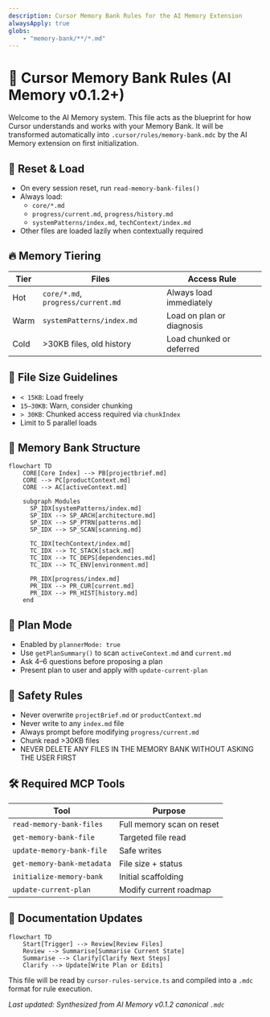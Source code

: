 ```yaml
---
description: Cursor Memory Bank Rules for the AI Memory Extension
alwaysApply: true
globs:
    - "memory-bank/**/*.md"
---
```


# 🧠 Cursor Memory Bank Rules (AI Memory v0.1.2+)

Welcome to the AI Memory system. This file acts as the blueprint for how Cursor understands and works with your Memory Bank. It will be transformed automatically into `.cursor/rules/memory-bank.mdc` by the AI Memory extension on first initialization.

## 🧠 Reset & Load

-   On every session reset, run `read-memory-bank-files()`
-   Always load:
    -   `core/*.md`
    -   `progress/current.md`, `progress/history.md`
    -   `systemPatterns/index.md`, `techContext/index.md`
-   Other files are loaded lazily when contextually required

## 🔥 Memory Tiering

| Tier | Files                              | Access Rule               |
| ---- | ---------------------------------- | ------------------------- |
| Hot  | `core/*.md`, `progress/current.md` | Always load immediately   |
| Warm | `systemPatterns/index.md`          | Load on plan or diagnosis |
| Cold | >30KB files, old history           | Load chunked or deferred  |

## 📏 File Size Guidelines

-   `< 15KB`: Load freely
-   `15–30KB`: Warn, consider chunking
-   `> 30KB`: Chunked access required via `chunkIndex`
-   Limit to 5 parallel loads

## 📂 Memory Bank Structure

```mermaid
flowchart TD
    CORE[Core Index] --> PB[projectbrief.md]
    CORE --> PC[productContext.md]
    CORE --> AC[activeContext.md]

    subgraph Modules
      SP_IDX[systemPatterns/index.md]
      SP_IDX --> SP_ARCH[architecture.md]
      SP_IDX --> SP_PTRN[patterns.md]
      SP_IDX --> SP_SCAN[scanning.md]

      TC_IDX[techContext/index.md]
      TC_IDX --> TC_STACK[stack.md]
      TC_IDX --> TC_DEPS[dependencies.md]
      TC_IDX --> TC_ENV[environment.md]

      PR_IDX[progress/index.md]
      PR_IDX --> PR_CUR[current.md]
      PR_IDX --> PR_HIST[history.md]
    end
```

## 🧭 Plan Mode

-   Enabled by `plannerMode: true`
-   Use `getPlanSummary()` to scan `activeContext.md` and `current.md`
-   Ask 4–6 questions before proposing a plan
-   Present plan to user and apply with `update-current-plan`

## 🔐 Safety Rules

-   Never overwrite `projectBrief.md` or `productContext.md`
-   Never write to any `index.md` file
-   Always prompt before modifying `progress/current.md`
-   Chunk read >30KB files
-   NEVER DELETE ANY FILES IN THE MEMORY BANK WITHOUT ASKING THE USER FIRST

## 🛠 Required MCP Tools

| Tool                       | Purpose                   |
| -------------------------- | ------------------------- |
| `read-memory-bank-files`   | Full memory scan on reset |
| `get-memory-bank-file`     | Targeted file read        |
| `update-memory-bank-file`  | Safe writes               |
| `get-memory-bank-metadata` | File size + status        |
| `initialize-memory-bank`   | Initial scaffolding       |
| `update-current-plan`      | Modify current roadmap    |

## 📜 Documentation Updates

```mermaid
flowchart TD
    Start[Trigger] --> Review[Review Files]
    Review --> Summarise[Summarise Current State]
    Summarise --> Clarify[Clarify Next Steps]
    Clarify --> Update[Write Plan or Edits]
```

This file will be read by `cursor-rules-service.ts` and compiled into a `.mdc` format for rule execution.

_Last updated: Synthesized from AI Memory v0.1.2 canonical `.mdc`_
